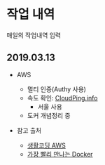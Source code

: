 # 작업 내역

매일의 작업내역 입력

## 2019.03.13

- AWS
  - 멀티 인증(Authy 사용)
  - 속도 확인: [CloudPing.info](https://www.cloudping.info)
    - 서울 사용
  - 도커 개념정리 중

- 참고 출처
  - [생활코딩 AWS](https://opentutorials.org/course/2717/11268)
  - [가장 빨리 만나는 Docker](http://pyrasis.com/docker.html)